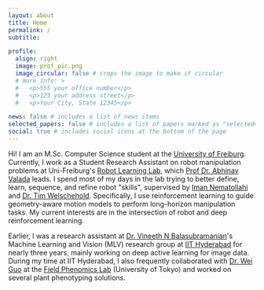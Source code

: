 ```yaml
---
layout: about
title: Home
permalink: /
subtitle:

profile:
  align: right
  image: prof_pic.png
  image_circular: false # crops the image to make it circular
  # more_info: >
  #   <p>555 your office number</p>
  #   <p>123 your address street</p>
  #   <p>Your City, State 12345</p>

news: false # includes a list of news items
selected_papers: false # includes a list of papers marked as "selected={true}"
social: true # includes social icons at the bottom of the page
---
```


Hi! I am an M.Sc. Computer Science student at the [University of Freiburg](http://www.informatik.uni-freiburg.de/studies/furtherinformation/concentrationCTS?set_language=en). Currently, I work as a Student Research Assistant on robot manipulation problems at Uni-Freiburg's [Robot Learning Lab](https://rl.uni-freiburg.de/), which [Prof Dr. Abhinav Valada](https://rl.uni-freiburg.de/people/valada) leads. I spend most of my days in the lab trying to better define, learn, sequence, and refine robot "skills", supervised by [Iman Nematollahi](https://www.imanema.com/) and [Dr. Tim Welschehold](https://rl.uni-freiburg.de/people/welschehold). Specifically, I use reinforcement learning to guide geometry-aware motion models to perform long-horizon manipulation tasks. My current interests are in the intersection of robot and deep reinforcement learning.

Earlier, I was a research assistant at [Dr. Vineeth N Balasubramanian](https://www.iith.ac.in/~vineethnb/)'s Machine Learning and Vision (MLV) research group at [IIT Hyderabad](https://cse.iith.ac.in/) for nearly three years, mainly working on deep active learning for image data. During my time at IIT Hyderabad, I also frequently collaborated with [Dr. Wei Guo](https://scholar.google.co.jp/citations?user=pnMyJLEAAAAJ&hl=zh-CN) at the [Field Phenomics Lab](http://park.itc.u-tokyo.ac.jp/Field-Phenomics/ninolab/index.html) (University of Tokyo) and worked on several plant phenotyping solutions.
